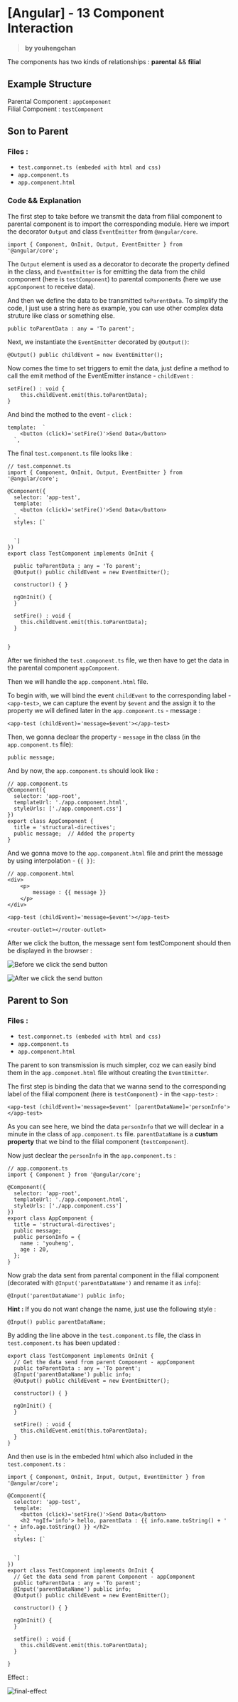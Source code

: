 # [Angular] - 13 Component Interaction 

> **by youhengchan** 

The components has two kinds of relationships : **parental** && **filial**   

## Example Structure    
Parental Component : `appComponent`  
Filial Component : `testComponent`

## Son to Parent 
### Files :   
* `test.componnet.ts (embeded with html and css)`  
* `app.component.ts`  
* `app.component.html`  

### Code && Explanation 
The first step to take before we transmit the data from filial component to parental component is to import the corresponding module. Here we import the decorator `Output` and class `EventEmitter` from `@angular/core`.  

    import { Component, OnInit, Output, EventEmitter } from '@angular/core';

The `Output` element is used as a decorator to decorate the property defined in the class, and `EventEmitter` is for emitting the data from the child component (here is `testComponent`) to parental components (here we use `appComponent` to  receive data).

And then we define the data to be transmitted `toParentData`. To simplify the code, I just use a string here as example, you can use other complex data struture like class or something else.  
	
	public toParentData : any = 'To parent';
	  
Next, we instantiate the `EventEmitter` decorated by `@Output()`: 
	
	@Output() public childEvent = new EventEmitter();

Now comes the time to set triggers to emit the data, just define a method to call the emit method of the EventEmitter instance - `childEvent` :  

	setFire() : void {
    	this.childEvent.emit(this.toParentData);
  	}

And bind the mothed to the event - `click` :  

	template:  `
	    <button (click)='setFire()'>Send Data</button>
	  `,


    
The final `test.component.ts` file looks like :    
	
	// test.componnet.ts
	import { Component, OnInit, Output, EventEmitter } from '@angular/core';
	
	@Component({
	  selector: 'app-test',
	  template:  `
	    <button (click)='setFire()'>Send Data</button>
	  `,
	  styles: [`
	
	    
	  `]
	})
	export class TestComponent implements OnInit {
	  
	  public toParentData : any = 'To parent';
	  @Output() public childEvent = new EventEmitter();
	
	  constructor() { }
	
	  ngOnInit() {
	  }
	
	  setFire() : void {
	    this.childEvent.emit(this.toParentData);
	  }
	
	
	}

After we finished the `test.component.ts` file, we then have to get the data in the parental component `appComponent`.

Then we will handle the `app.component.html` file.

To begin with, we will bind the event `childEvent` to the corresponding label - `<app-test>`, we can capture the event by `$event` and the assign it to the property we will defined later in the `app.component.ts` - message :  

	<app-test (childEvent)='message=$event'></app-test>

Then, we gonna declear the property - `message` in the class (in the `app.component.ts` file): 
 
	public message;

And by now, the `app.component.ts` should look like :  

	// app.component.ts
	@Component({
	  selector: 'app-root',
	  templateUrl: './app.component.html',
	  styleUrls: ['./app.component.css']
	})
	export class AppComponent {
	  title = 'structural-directives';
	  public message;  // Added the property 
	}

And we gonna move to the `app.component.html` file and print the message by using interpolation - `{{ }}`: 

	// app.component.html
	<div>
	    <p>
	        message : {{ message }}
	    </p>
	</div>
	
	<app-test (childEvent)='message=$event'></app-test>
	
	<router-outlet></router-outlet> 

After we click the button, the message sent fom testComponent should then be displayed in the browser :  

![Before we click the send button](https://i.imgur.com/Q5zMCJc.png)  

![After we click the send button](https://i.imgur.com/FDdcuwQ.png)  
  
  
## Parent to Son
### Files :   
* `test.componnet.ts (embeded with html and css)`  
* `app.component.ts`  
* `app.component.html`  

The parent to son transmission is much simpler, coz we can easily bind them in the `app.componet.html` file without creating the `EventEmitter`.  

The first step is binding the data that we wanna send to the corresponding label of the filial component (here is `testComponent`) - in the `<app-test>` :  

	<app-test (childEvent)='message=$event' [parentDataName]='personInfo'></app-test>  

As you can see here, we bind the data `personInfo` that we will declear in a minute in the class of `app.component.ts` file. `parentDataName` is a **custum property** that we bind to the filial component (`testComponent`).  

Now just declear the `personInfo` in the `app.component.ts` :  
	
	// app.component.ts
	import { Component } from '@angular/core';
	
	@Component({
	  selector: 'app-root',
	  templateUrl: './app.component.html',
	  styleUrls: ['./app.component.css']
	})
	export class AppComponent {
	  title = 'structural-directives';
	  public message;
	  public personInfo = {
	    name : 'youheng',
	    age : 20,
	  };
	}

Now grab the data sent from parental component in the filial component (decorated with `@Input('parentDataName')` and rename it as `info`):  

	@Input('parentDataName') public info;

**Hint :** If you do not want change the name, just use the following style :  

	@Input() public parentDataName; 

By adding the line above in the `test.component.ts` file, the class in `test.component.ts` has been updated :  

	export class TestComponent implements OnInit {
	  // Get the data send from parent Component - appComponent
	  public toParentData : any = 'To parent';
	  @Input('parentDataName') public info;
	  @Output() public childEvent = new EventEmitter();
	
	  constructor() { }
	
	  ngOnInit() {
	  }
	
	  setFire() : void {
	    this.childEvent.emit(this.toParentData);
	  }
	}

And then use is in the embeded html which also included in the `test.component.ts`  :  

	import { Component, OnInit, Input, Output, EventEmitter } from '@angular/core';
	
	@Component({
	  selector: 'app-test',
	  template:  `
	    <button (click)='setFire()'>Send Data</button>
	    <h2 *ngIf='info'> hello, parentData : {{ info.name.toString() + ' ' + info.age.toString() }} </h2>
	  `,
	  styles: [`
	
	    
	  `]
	})
	export class TestComponent implements OnInit {
	  // Get the data send from parent Component - appComponent
	  public toParentData : any = 'To parent';
	  @Input('parentDataName') public info;
	  @Output() public childEvent = new EventEmitter();
	
	  constructor() { }
	
	  ngOnInit() {
	  }
	
	  setFire() : void {
	    this.childEvent.emit(this.toParentData);
	  }
	
	}

Effect : 

![final-effect](https://i.imgur.com/PMMvSm9.png)
	  


 
  



